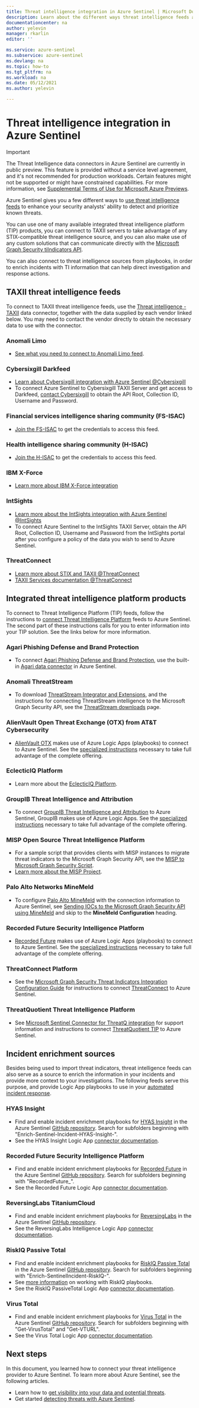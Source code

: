 ```yaml
---
title: Threat intelligence integration in Azure Sentinel | Microsoft Docs
description: Learn about the different ways threat intelligence feeds are integrated with and used by Azure Sentinel.
documentationcenter: na
author: yelevin
manager: rkarlin
editor: ''

ms.service: azure-sentinel
ms.subservice: azure-sentinel
ms.devlang: na
ms.topic: how-to
ms.tgt_pltfrm: na
ms.workload: na
ms.date: 05/12/2021
ms.author: yelevin

---
```

# Threat intelligence integration in Azure Sentinel

> [!IMPORTANT]
> The Threat Intelligence data connectors in Azure Sentinel are currently in public preview.
> This feature is provided without a service level agreement, and it's not recommended for production workloads. Certain features might not be supported or might have constrained capabilities. 
> For more information, see [Supplemental Terms of Use for Microsoft Azure Previews](https://azure.microsoft.com/support/legal/preview-supplemental-terms/).

Azure Sentinel gives you a few different ways to [use threat intelligence feeds](import-threat-intelligence.md) to enhance your security analysts' ability to detect and prioritize known threats. 

You can use one of many available integrated threat intelligence platform (TIP) products, you can connect to TAXII servers to take advantage of any STIX-compatible threat intelligence source, and you can also make use of any custom solutions that can communicate directly with the [Microsoft Graph Security tiIndicators API](/graph/api/resources/tiindicator).

You can also connect to threat intelligence sources from playbooks, in order to enrich incidents with TI information that can help direct investigation and response actions.

## TAXII threat intelligence feeds

To connect to TAXII threat intelligence feeds, use the [Threat intelligence - TAXII](connect-threat-intelligence.md#connect-azure-sentinel-to-taxii-servers) data connector, together with the data supplied by each vendor linked below. You may need to contact the vendor directly to obtain the necessary data to use with the connector.

### Anomali Limo

- [See what you need to connect to Anomali Limo feed](https://www.anomali.com/resources/limo).

### Cybersixgill Darkfeed

- [Learn about Cybersixgill integration with Azure Sentinel @Cybersixgill](https://www.cybersixgill.com/partners/azure-sentinel/)
- To connect Azure Sentinel to Cybersixgill TAXII Server and get access to Darkfeed, [contact Cybersixgill](mailto://azuresentinel@cybersixgill.com) to obtain the API Root, Collection ID, Username and Password.

### Financial services intelligence sharing community (FS-ISAC)

- [Join the FS-ISAC](https://www.fsisac.com/intelligenceexchange) to get the credentials to access this feed.

### Health intelligence sharing community (H-ISAC)

- [Join the H-ISAC](https://h-isac.org/soltra/) to get the credentials to access this feed.

### IBM X-Force

- [Learn more about IBM X-Force integration](https://www.ibm.com/security/xforce)

### IntSights

- [Learn more about the IntSights integration with Azure Sentinel @IntSights](https://intsights.com/resources/intsights-microsoft-azure-sentinel)
- To connect Azure Sentinel to the IntSights TAXII Server, obtain the API Root, Collection ID, Username and Password from the IntSights portal after you configure a policy of the data you wish to send to Azure Sentinel.

### ThreatConnect

- [Learn more about STIX and TAXII @ThreatConnect](https://threatconnect.com/stix-taxii/)
- [TAXII Services documentation @ThreatConnect](https://docs.threatconnect.com/en/latest/rest_api/taxii/taxii.html)

## Integrated threat intelligence platform products

To connect to Threat Intelligence Platform (TIP) feeds, follow the instructions to [connect Threat Intelligence Platform](connect-threat-intelligence.md#connect-azure-sentinel-to-your-threat-intelligence-platform) feeds to Azure Sentinel. The second part of these instructions calls for you to enter information into your TIP solution. See the links below for more information.

### Agari Phishing Defense and Brand Protection

- To connect [Agari Phishing Defense and Brand Protection](https://agari.com/products/phishing-defense/), use the built-in [Agari data connector](connect-agari-phishing-defense.md) in Azure Sentinel.

### Anomali ThreatStream

- To download [ThreatStream Integrator and Extensions](https://www.anomali.com/products/threatstream), and the instructions for connecting ThreatStream intelligence to the Microsoft Graph Security API, see the [ThreatStream downloads](https://ui.threatstream.com/downloads) page.

### AlienVault Open Threat Exchange (OTX) from AT&T Cybersecurity

- [AlienVault OTX](https://otx.alienvault.com/) makes use of Azure Logic Apps (playbooks) to connect to Azure Sentinel. See the [specialized instructions](https://techcommunity.microsoft.com/t5/azure-sentinel/ingesting-alien-vault-otx-threat-indicators-into-azure-sentinel/ba-p/1086566) necessary to take full advantage of the complete offering.

### EclecticIQ Platform

- Learn more about the [EclecticIQ Platform](https://www.eclecticiq.com/platform/).

### GroupIB Threat Intelligence and Attribution

- To connect [GroupIB Threat Intelligence and Attribution](https://www.group-ib.com/intelligence-attribution.html) to Azure Sentinel, GroupIB makes use of Azure Logic Apps. See the [specialized instructions](https://techcommunity.microsoft.com/t5/azure-sentinel/group-ib-threat-intelligence-and-attribution-connector-azure/ba-p/2252904) necessary to take full advantage of the complete offering.

### MISP Open Source Threat Intelligence Platform

- For a sample script that provides clients with MISP instances to migrate threat indicators to the Microsoft Graph Security API, see the [MISP to Microsoft Graph Security Script](https://github.com/microsoftgraph/security-api-solutions/tree/master/Samples/MISP).
- [Learn more about the MISP Project](https://www.misp-project.org/).

### Palo Alto Networks MineMeld

- To configure [Palo Alto MineMeld](https://www.paloaltonetworks.com/products/secure-the-network/subscriptions/minemeld) with the connection information to Azure Sentinel, see [Sending IOCs to the Microsoft Graph Security API using MineMeld](https://live.paloaltonetworks.com/t5/MineMeld-Articles/Sending-IOCs-to-the-Microsoft-Graph-Security-API-using-MineMeld/ta-p/258540) and skip to the **MineMeld Configuration** heading.

### Recorded Future Security Intelligence Platform

- [Recorded Future](https://www.recordedfuture.com/integrations/microsoft-azure/) makes use of Azure Logic Apps (playbooks) to connect to Azure Sentinel. See the [specialized instructions](https://go.recordedfuture.com/hubfs/partners/microsoft-azure-installation-guide.pdf) necessary to take full advantage of the complete offering.

### ThreatConnect Platform

- See the [Microsoft Graph Security Threat Indicators Integration Configuration Guide](https://training.threatconnect.com/learn/article/microsoft-graph-security-threat-indicators-integration-configuration-guide-kb-article) for instructions to connect [ThreatConnect](https://threatconnect.com/solution/) to Azure Sentinel.

### ThreatQuotient Threat Intelligence Platform

- See [Microsoft Sentinel Connector for ThreatQ integration](https://appsource.microsoft.com/product/web-apps/threatquotientinc1595345895602.microsoft-sentinel-connector-threatq?src=health&tab=DetailsAndSupport) for support information and instructions to connect [ThreatQuotient TIP](https://www.threatq.com/) to Azure Sentinel.

## Incident enrichment sources

Besides being used to import threat indicators, threat intelligence feeds can also serve as a source to enrich the information in your incidents and provide more context to your investigations. The following feeds serve this purpose, and provide Logic App playbooks to use in your [automated incident response](automate-responses-with-playbooks.md).

### HYAS Insight

- Find and enable incident enrichment playbooks for [HYAS Insight](https://www.hyas.com/hyas-insight) in the Azure Sentinel [GitHub repository](https://github.com/Azure/Azure-Sentinel/tree/master/Playbooks). Search for subfolders beginning with "Enrich-Sentinel-Incident-HYAS-Insight-".
- See the HYAS Insight Logic App [connector documentation](/connectors/hyasinsight/).

### Recorded Future Security Intelligence Platform

- Find and enable incident enrichment playbooks for [Recorded Future](https://www.recordedfuture.com/integrations/microsoft-azure/) in the Azure Sentinel [GitHub repository](https://github.com/Azure/Azure-Sentinel/tree/master/Playbooks). Search for subfolders beginning with "RecordedFuture_".
- See the Recorded Future Logic App [connector documentation](/connectors/recordedfuture/).

### ReversingLabs TitaniumCloud

- Find and enable incident enrichment playbooks for [ReversingLabs](https://www.reversinglabs.com/products/file-reputation-service) in the Azure Sentinel [GitHub repository](https://github.com/Azure/Azure-Sentinel/tree/master/Playbooks/Enrich-SentinelIncident-ReversingLabs-File-Information).
- See the ReversingLabs Intelligence Logic App [connector documentation](/connectors/reversinglabsintelligence/).

### RiskIQ Passive Total

- Find and enable incident enrichment playbooks for [RiskIQ Passive Total](https://www.riskiq.com/products/passivetotal/) in the Azure Sentinel [GitHub repository](https://github.com/Azure/Azure-Sentinel/tree/master/Playbooks). Search for subfolders beginning with "Enrich-SentinelIncident-RiskIQ-".
- See [more information](https://techcommunity.microsoft.com/t5/azure-sentinel/enrich-azure-sentinel-security-incidents-with-the-riskiq/ba-p/1534412) on working with RiskIQ playbooks.
- See the RiskIQ PassiveTotal Logic App [connector documentation](/connectors/riskiqpassivetotal/).

### Virus Total

- Find and enable incident enrichment playbooks for [Virus Total](https://developers.virustotal.com/v3.0/reference) in the Azure Sentinel [GitHub repository](https://github.com/Azure/Azure-Sentinel/tree/master/Playbooks). Search for subfolders beginning with "Get-VirusTotal" and "Get-VTURL".
- See the Virus Total Logic App [connector documentation](/connectors/virustotal/).

## Next steps

In this document, you learned how to connect your threat intelligence provider to Azure Sentinel. To learn more about Azure Sentinel, see the following articles.

- Learn how to [get visibility into your data and potential threats](quickstart-get-visibility.md).
- Get started [detecting threats with Azure Sentinel](./tutorial-detect-threats-built-in.md).